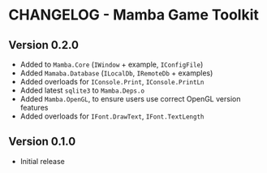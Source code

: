 # CHANGELOG - Mamba Game Toolkit

## Version 0.2.0
- Added to `Mamba.Core` (`IWindow` + example, `IConfigFile`)
- Added `Mamaba.Database` (`ILocalDb`, `IRemoteDb` + examples)
- Added overloads for `IConsole.Print`, `IConsole.PrintLn`
- Added latest `sqlite3` to `Mamba.Deps.o`
- Added `Mamba.OpenGL`, to ensure users use correct OpenGL version features
- Added overloads for `IFont.DrawText`, `IFont.TextLength`

## Version 0.1.0
- Initial release 
